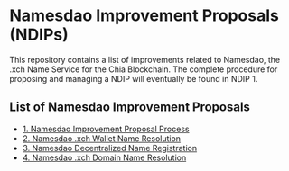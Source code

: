 # Namesdao Improvement Proposals (NDIPs)


This repository contains a list of improvements related to Namesdao, the .xch Name Service for the Chia Blockchain. The complete procedure for proposing and managing a NDIP will eventually be found in NDIP 1.

## List of Namesdao Improvement Proposals

* [1. Namesdao Improvement Proposal Process](ndips/ndip-0001.md)
* [2. Namesdao .xch Wallet Name Resolution](ndips/ndip-0002.md)
* [3. Namesdao Decentralized Name Registration](ndips/ndip-0003.md)
* [4. Namesdao .xch Domain Name Resolution](ndips/ndip-0004.md)
